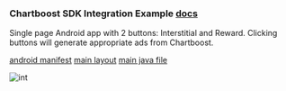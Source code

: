 ### Chartboost SDK Integration Example [docs](https://answers.chartboost.com/en-us/child_article/android-integration-8-1-0)
Single page Android app with 2 buttons: Interstitial and Reward. Clicking buttons will generate appropriate ads from Chartboost.

[android manifest](https://github.com/eugenlee/Chartboost/blob/master/app/src/main/AndroidManifest.xml)
[main layout](https://github.com/eugenlee/Chartboost/tree/master/app/src/main/res/layout)
[main java file](https://github.com/eugenlee/Chartboost/blob/master/app/src/main/java/com/example/chartboost/MainActivity.java)

![int](https://user-images.githubusercontent.com/42861174/92182802-64199e80-ee01-11ea-8b45-60265adae80e.gif)
